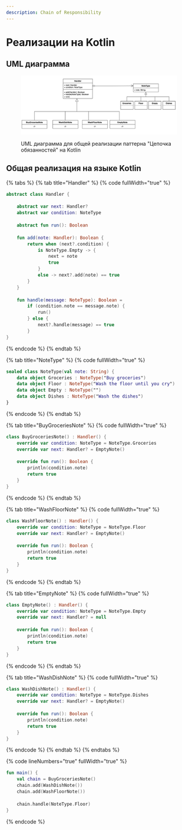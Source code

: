 ```yaml
---
description: Chain of Responsibility
---
```


# Реализации на Kotlin

## UML диаграмма

<figure><img src="../../../.gitbook/assets/chain.png" alt=""><figcaption><p>UML диаграмма для общей реализации паттерна "Цепочка обязанностей" на Kotlin</p></figcaption></figure>

## Общая реализация на языке Kotlin

{% tabs %}
{% tab title="Handler" %}
{% code fullWidth="true" %}
```kotlin
abstract class Handler {

    abstract var next: Handler?
    abstract var condition: NoteType

    abstract fun run(): Boolean

    fun add(note: Handler): Boolean {
        return when (next?.condition) {
            is NoteType.Empty -> {
                next = note
                true
            }
            else -> next?.add(note) == true
        }
    }

    fun handle(message: NoteType): Boolean =
        if (condition.note == message.note) {
            run()
        } else {
            next?.handle(message) == true
        }
}
```
{% endcode %}
{% endtab %}

{% tab title="NoteType" %}
{% code fullWidth="true" %}
```kotlin
sealed class NoteType(val note: String) {
    data object Groceries : NoteType("Buy groceries")
    data object Floor : NoteType("Wash the floor until you cry")
    data object Empty : NoteType("")
    data object Dishes : NoteType("Wash the dishes")
}
```
{% endcode %}
{% endtab %}

{% tab title="BuyGroceriesNote" %}
{% code fullWidth="true" %}
```kotlin
class BuyGroceriesNote() : Handler() {
    override var condition: NoteType = NoteType.Groceries
    override var next: Handler? = EmptyNote()

    override fun run(): Boolean {
        println(condition.note)
        return true
    }
}
```
{% endcode %}
{% endtab %}

{% tab title="WashFloorNote" %}
{% code fullWidth="true" %}
```kotlin
class WashFloorNote() : Handler() {
    override var condition: NoteType = NoteType.Floor
    override var next: Handler? = EmptyNote()

    override fun run(): Boolean {
        println(condition.note)
        return true
    }
}
```
{% endcode %}
{% endtab %}

{% tab title="EmptyNote" %}
{% code fullWidth="true" %}
```kotlin
class EmptyNote() : Handler() {
    override var condition: NoteType = NoteType.Empty
    override var next: Handler? = null

    override fun run(): Boolean {
        println(condition.note)
        return true
    }
}
```
{% endcode %}
{% endtab %}

{% tab title="WashDishNote" %}
{% code fullWidth="true" %}
```kotlin
class WashDishNote() : Handler() {
    override var condition: NoteType = NoteType.Dishes
    override var next: Handler? = EmptyNote()

    override fun run(): Boolean {
        println(condition.note)
        return true
    }
}
```
{% endcode %}
{% endtab %}
{% endtabs %}

{% code lineNumbers="true" fullWidth="true" %}
```kotlin
fun main() {
    val chain = BuyGroceriesNote()
    chain.add(WashDishNote())
    chain.add(WashFloorNote())

    chain.handle(NoteType.Floor)
}
```
{% endcode %}
